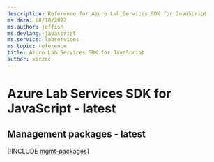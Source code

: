 ```yaml
---
description: Reference for Azure Lab Services SDK for JavaScript
ms.data: 08/10/2022
ms.author: jeffish
ms.devlang: javascript
ms.service: labservices
ms.topic: reference
title: Azure Lab Services SDK for JavaScript
author: xirzec
---
```

# Azure Lab Services SDK for JavaScript - latest

## Management packages - latest
[!INCLUDE [mgmt-packages](lab-services-mgmt-index.md)]